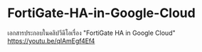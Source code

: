 # FortiGate-HA-in-Google-Cloud
เอกสารประกอบในคลิปวีดีโอเรื่อง "FortiGate HA in Google Cloud"
https://youtu.be/qlAmEgf4Ef4
